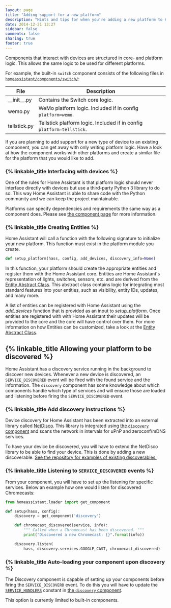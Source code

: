 ```yaml
---
layout: page
title: "Adding support for a new platform"
description: "Hints and tips for when you're adding a new platform to Home Assistant."
date: 2014-12-21 13:27
sidebar: false
comments: false
sharing: true
footer: true
---
```


Components that interact with devices are structured in core- and platform logic. This allows the same logic to be used for different platforms.

For example, the built-in `switch` component consists of the following files in [`homeassistant/components/switch/`](https://github.com/balloob/home-assistant/tree/master/homeassistant/components/switch):

| File | Description |
| ---- | ----------- |
| \_\_init\_\_.py | Contains the Switch core logic.|
| wemo.py | WeMo platform logic. Included if in config `platform=wemo`. |
| tellstick.py | Tellstick platform logic. Included if in config `platform=tellstick`. |

If you are planning to add support for a new type of device to an existing component, you can get away with only writing platform logic. Have a look at how the component works with other platforms and create a similar file for the platform that you would like to add.

### {% linkable_title Interfacing with devices %}

One of the rules for Home Assistant is that platform logic should never interface directly with
devices but use a third-party Python 3 library to do so. This way Home Assistant is able to share
code with the Python community and we can keep the project maintainable.

Platforms can specify dependencies and requirements the same way as a component does. Please see
[the component page](/developers/creating_components/#dependencies) for more information.

### {% linkable_title Creating Entities %}

Home Assistant will call a function with the following signature to initialize
your new platform. This function must exist in the platform module you create.

```python
def setup_platform(hass, config, add_devices, discovery_info=None)
```

In this function, your platform should create the appropriate entities and
register them with the Home Assistant core. Entities are Home Assistant's
representation of lights, switches, sensors, etc. and are derived from the
[Entity Abstract Class](https://github.com/balloob/home-assistant/blob/master/homeassistant/helpers/entity.py).
This abstract class contains logic for integrating most standard features into
your entities, such as visibility, entity IDs, updates, and many more.

A list of entities can be registered with Home Assistant using the *add_devices*
function that is provided as an input to *setup_platform*. Once entities are
registered with with Home Assistant their updates will be provided to the core
and the core will have control over them. For more information on how Entities
can be customized, take a look at the [Entity Abstract
Class](https://github.com/balloob/home-assistant/blob/master/homeassistant/helpers/entity.py#L18).

## {% linkable_title Allowing your platform to be discovered %}

Home Assistant has a discovery service running in the background to discover new devices. Whenever a new device is discovered, an `SERVICE_DISCOVERED` event will be fired with the found service and the information. The `discovery` component has some knowledge about which components handle which type of services and will ensure those are loaded and listening before firing the `SERVICE_DISCOVERED` event.

### {% linkable_title Add discovery instructions %}

Device discovery  for Home Assistant has been extracted into an external library called [NetDisco](https://github.com/balloob/netdisco). This library is integrated using [the `discovery` component](https://github.com/balloob/home-assistant/blob/dev/homeassistant/components/discovery.py) and scans the network in intervals for uPnP and zeroconf/mDNS services.

To have your device be discovered, you will have to extend the NetDisco library to be able to find your device. This is done by adding a new discoverable. [See the repository for examples of existing discoverables.](https://github.com/balloob/netdisco/tree/master/netdisco/discoverables)

### {% linkable_title Listening to `SERVICE_DISCOVERED` events %}

From your component, you will have to set up the listening for specific services. Below an example how one would listen for discovered Chromecasts:

```python
from homeassistant.loader import get_component

def setup(hass, config):
    discovery = get_component('discovery')

    def chromecast_discovered(service, info):
        """ Called when a Chromecast has been discovered. """
        print("Discovered a new Chromecast: {}".format(info))

    discovery.listen(
        hass, discovery.services.GOOGLE_CAST, chromecast_discovered)
```

### {% linkable_title Auto-loading your component upon discovery %}

The Discovery component is capable of setting up your components before firing the `SERVICE_DISCOVERD` event. To do this you will have to update the [`SERVICE_HANDLERS`](https://github.com/balloob/home-assistant/blob/dev/homeassistant/components/discovery.py#L29) constant in [the `discovery` component](https://github.com/balloob/home-assistant/blob/dev/homeassistant/components/discovery.py).

<p class='note warning'>
This option is currently limited to built-in components.
</p>
